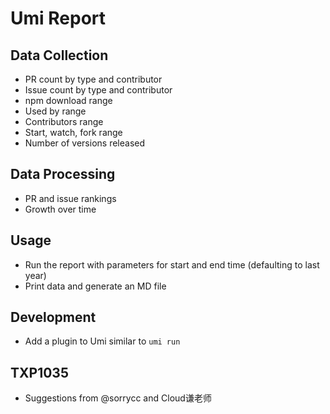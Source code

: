 # Umi Report

## Data Collection

- PR count by type and contributor
- Issue count by type and contributor
- npm download range
- Used by range
- Contributors range
- Start, watch, fork range
- Number of versions released

## Data Processing

- PR and issue rankings
- Growth over time

## Usage

- Run the report with parameters for start and end time (defaulting to last year)
- Print data and generate an MD file

## Development

- Add a plugin to Umi similar to `umi run`

## TXP1035

- Suggestions from @sorrycc and Cloud谦老师
